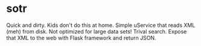# sotr

Quick and dirty. Kids don't do this at home.
Simple uService that reads XML (meh) from disk. Not optimized for large data sets!
Trival search. Expose that XML to the web with Flask framework and return JSON.


